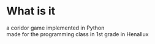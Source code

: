 # What is it
a coridor game implemented in Python  
made for the programming class in 1st grade in Henallux

